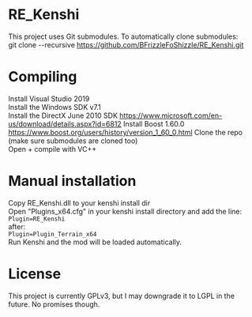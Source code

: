 # RE_Kenshi
This project uses Git submodules. To automatically clone submodules:  
git clone --recursive https://github.com/BFrizzleFoShizzle/RE_Kenshi.git  

# Compiling
Install Visual Studio 2019  
Install the Windows SDK v7.1  
Install the DirectX June 2010 SDK https://www.microsoft.com/en-us/download/details.aspx?id=6812
Install Boost 1.60.0 https://www.boost.org/users/history/version_1_60_0.html
Clone the repo (make sure submodules are cloned too)  
Open + compile with VC++  

# Manual installation
Copy RE_Kenshi.dll to your kenshi install dir  
Open "Plugins_x64.cfg" in your kenshi install directory and add the line:  
`Plugin=RE_Kenshi`  
after:  
`Plugin=Plugin_Terrain_x64`  
Run Kenshi and the mod will be loaded automatically.  

# License
This project is currently GPLv3, but I may downgrade it to LGPL in the future. No promises though.